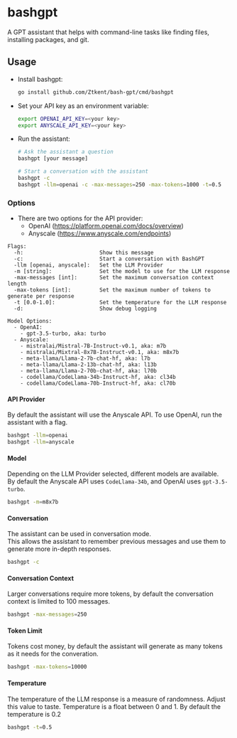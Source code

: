# bashgpt
A GPT assistant that helps with command-line tasks like finding files, installing packages, and git.

## Usage

- Install bashgpt:  
  ```bash
  go install github.com/Ztkent/bash-gpt/cmd/bashgpt
  ```
  
- Set your API key as an environment variable:
  ```bash
  export OPENAI_API_KEY=<your key>
  export ANYSCALE_API_KEY=<your key>
  ```

- Run the assistant:
  ```bash
  # Ask the assistant a question
  bashgpt [your message]

  # Start a conversation with the assistant
  bashgpt -c
  bashgpt -llm=openai -c -max-messages=250 -max-tokens=1000 -t=0.5
  ```

### Options
- There are two options for the API provider:  
  - OpenAI (https://platform.openai.com/docs/overview)  
  - Anyscale (https://www.anyscale.com/endpoints)  
```
Flags:
  -h:                        Show this message
  -c:                        Start a conversation with BashGPT
  -llm [openai, anyscale]:   Set the LLM Provider
  -m [string]:               Set the model to use for the LLM response
  -max-messages [int]:       Set the maximum conversation context length
  -max-tokens [int]:         Set the maximum number of tokens to generate per response
  -t [0.0-1.0]:              Set the temperature for the LLM response
  -d:                        Show debug logging

Model Options:
  - OpenAI:
    - gpt-3.5-turbo, aka: turbo
  - Anyscale:
    - mistralai/Mistral-7B-Instruct-v0.1, aka: m7b
    - mistralai/Mixtral-8x7B-Instruct-v0.1, aka: m8x7b
    - meta-llama/Llama-2-7b-chat-hf, aka: l7b
    - meta-llama/Llama-2-13b-chat-hf, aka: l13b
    - meta-llama/Llama-2-70b-chat-hf, aka: l70b
    - codellama/CodeLlama-34b-Instruct-hf, aka: cl34b
    - codellama/CodeLlama-70b-Instruct-hf, aka: cl70b
```

#### API Provider
By default the assistant will use the Anyscale API. To use OpenAI, run the assistant with a flag. 

```bash
bashgpt -llm=openai
bashgpt -llm=anyscale 
```

#### Model
Depending on the LLM Provider selected, different models are available.  
By default the Anyscale API uses `CodeLlama-34b`, and OpenAI uses `gpt-3.5-turbo`.
```bash
bashgpt -m=m8x7b
```

#### Conversation
The assistant can be used in conversation mode.  
This allows the assistant to remember previous messages and use them to generate more in-depth responses.
```bash
bashgpt -c
```

#### Conversation Context
Larger conversations require more tokens, by default the conversation context is limited to 100 messages.  
```bash
bashgpt -max-messages=250
```

#### Token Limit
Tokens cost money, by default the assistant will generate as many tokens as it needs for the converation.
```bash
bashgpt -max-tokens=10000
```

#### Temperature
The temperature of the LLM response is a measure of randomness. Adjust this value to taste.
Temperature is a float between 0 and 1. By default the temperature is 0.2
```bash
bashgpt -t=0.5
```